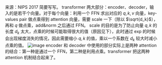 来源：NIPS 2017
简要写写。
transformer 两大部分：encoder、decoder，输入的是若干个向量。对于每个向量：利用一个 FFN 求出对应的 $q,k,v$ 向量，key-values pair 做点乘得到 attention 向量，需要 scale 一下（除以 $\sqrt{d_k}$），再和 $q$ 做点乘，add&norm 之后通过 FFN。
scale 的目的是为了防止向量 $q,k$ 的长度 $d_k$ 太大，点乘的时候可能取得很大的值（原因见下），此时通过 exp 的时候会出现梯度消失的情况，因此需要缩小 $q,k$ 的值，乘以一个系数在 $d_k$ 较大时减小点乘的值。
![image](https://img2024.cnblogs.com/blog/1102006/202407/1102006-20240710131727681-791407793.png)
encoder 和 decoder 中使用的部分实际上是两种 attention 的结合：第一种是通过一个 FFN，第二种是利用点乘。transformer 把这两种 attention 机制结合起来了。